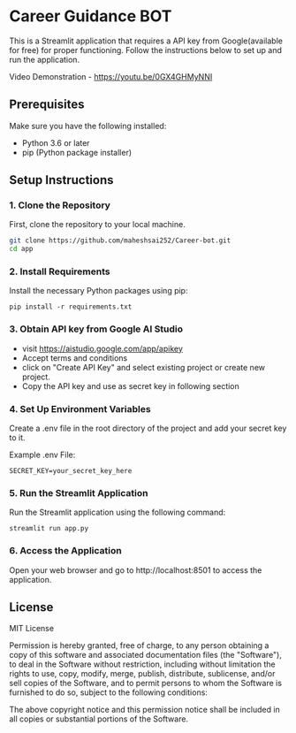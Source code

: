 # Career Guidance BOT

This is a Streamlit application that requires a API key from Google(available for free) for proper functioning. Follow the instructions below to set up and run the application.

 Video Demonstration - https://youtu.be/0GX4GHMyNNI

## Prerequisites

Make sure you have the following installed:
- Python 3.6 or later
- pip (Python package installer)

## Setup Instructions

### 1. Clone the Repository

First, clone the repository to your local machine.

```sh
git clone https://github.com/maheshsai252/Career-bot.git
cd app
```
### 2. Install Requirements
Install the necessary Python packages using pip:

```
pip install -r requirements.txt
```
### 3. Obtain API key from Google AI Studio

- visit https://aistudio.google.com/app/apikey
- Accept terms and conditions
- click on "Create API Key" and select existing project or create new project.
- Copy the API key and use as secret key in following section

### 4. Set Up Environment Variables
Create a .env file in the root directory of the project and add your secret key to it.

Example .env File:
```
SECRET_KEY=your_secret_key_here
```

### 5. Run the Streamlit Application

Run the Streamlit application using the following command:

```
streamlit run app.py
```
### 6. Access the Application

Open your web browser and go to http://localhost:8501 to access the application.

## License

MIT License

Permission is hereby granted, free of charge, to any person obtaining a copy of this software and associated documentation files (the "Software"), to deal in the Software without restriction, including without limitation the rights to use, copy, modify, merge, publish, distribute, sublicense, and/or sell copies of the Software, and to permit persons to whom the Software is furnished to do so, subject to the following conditions:

The above copyright notice and this permission notice shall be included in all copies or substantial portions of the Software.
